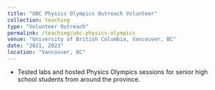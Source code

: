```yaml
---
title: "UBC Physics Olympics Outreach Volunteer"
collection: teaching
type: "Volunteer Outreach"
permalink: /teaching/ubc-physics-olympics
venue: "University of British Columbia, Vancouver, BC"
date: "2021, 2023"
location: "Vancouver, BC"
---
```


- Tested labs and hosted Physics Olympics sessions for senior high school students from around the province.
